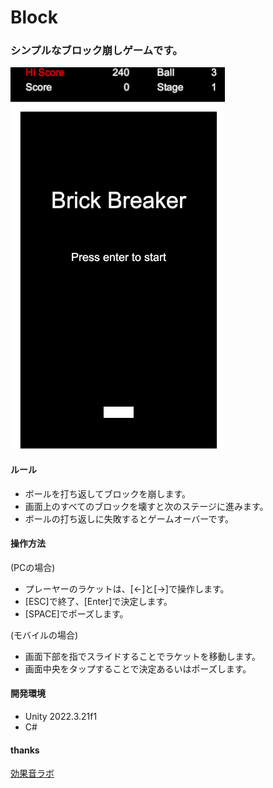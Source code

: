 # Block

### シンプルなブロック崩しゲームです。

![画面](./main.gif)

#### ルール

* ボールを打ち返してブロックを崩します。
* 画面上のすべてのブロックを壊すと次のステージに進みます。
* ボールの打ち返しに失敗するとゲームオーバーです。

#### 操作方法

(PCの場合)

* プレーヤーのラケットは、[←]と[→]で操作します。
* [ESC]で終了、[Enter]で決定します。
* [SPACE]でポーズします。

(モバイルの場合)

* 画面下部を指でスライドすることでラケットを移動します。
* 画面中央をタップすることで決定あるいはポーズします。

#### 開発環境

* Unity 2022.3.21f1
* C#

#### thanks

[効果音ラボ](https://soundeffect-lab.info/)

